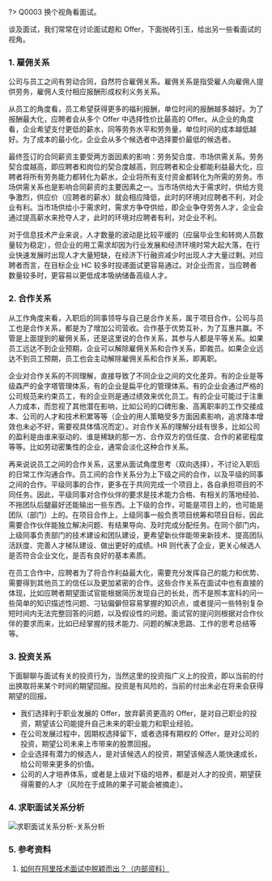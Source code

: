 
?> Q0003 换个视角看面试。

谈及面试，我们常常在讨论面试题和 Offer，下面抛砖引玉，给出另一些看面试的视角。

### 1. 雇佣关系

公司与员工之间有劳动合同，自然符合雇佣关系。雇佣关系是指受雇人向雇佣人提供劳务，雇佣人支付相应报酬形成权利义务关系。

从员工的角度看，员工希望获得更多的福利报酬，单位时间的报酬越多越好。为了报酬最大化，应聘者会从多个 Offer 中选择性价比最高的 Offer。从企业的角度看，企业希望支付更低的薪水，同等劳务水平和劳务量，单位时间的成本越低越好。为了成本的最小化，企业会从多个候选者中选择要价最低的候选者。

最终签订的合同薪资主要受两方面因素的影响：劳务契合度、市场供需关系。劳务契合度越高，即应聘者和岗位的契合度越高，则应聘者和企业都能利益最大化，应聘者将所有劳务能力都转化为薪水，企业将所有支付资金都转化为所需的劳务。市场供需关系也是影响合同薪资的主要因素之一。当市场供给大于需求时，供给方竞争激烈，供应价（应聘者的薪水）就会相应降低，此时的环境对应聘者不利，对企业有利。当市场供给小于需求时，需求方争夺供给，即企业争夺劳务人才，企业会通过提高薪水来抢夺人才，此时的环境对应聘者有利，对企业不利。

对于信息技术产业来说，人才数量的波动是比较平缓的（应届毕业生和转岗人员数量较为稳定），但企业的用工需求却因为行业发展和经济环境时常大起大落，在行业快速发展时出现人才大量短缺，在经济下行融资减少时出现人才大量过剩。对应聘者而言，在目标企业 HC 较多时投递面试更容易通过。对企业而言，当应聘者数量较多时，更容易以更低成本吸纳储备高级人才。

### 2. 合作关系

从工作角度来看，入职后的同事领导与自己是合作关系，属于项目合作，公司与员工也是合作关系，都是为了增加公司营收。合作基于优势互补，为了互惠共赢。不管是上面提到的雇佣关系，还是这里说的合作关系，其参与人都是平等关系。如果员工远达不到企业预期，企业可以解除雇佣关系和合作关系，即裁员。如果企业远达不到员工预期，员工也会主动解除雇佣关系和合作关系，即离职。

企业对合作关系的不同理解，直接导致了不同企业之间的文化差异。有的企业是等级森严的金字塔管理体系，有的企业是扁平化的管理体系。有的企业会通过严格的公司规范来约束员工，有的企业则是通过绩效来优化员工。有的企业可能过于注重人力成本，而忽视了其他潜在影响，比如公司的口碑形象、高离职率的工作交接成本、公司的人才和技术积累等等（企业的用人策略受多方面因素影响，追求降本增效也未必不好，需要视具体情况而定）。对合作关系的理解分歧有很多，比如公司的盈利是由谁来驱动的、谁是稀缺的那一方、合作双方的信任度、合作的紧密程度等等。比如劳动密集性的企业，通常会淡化这种合作关系。

再来说说员工之间的合作关系，这里从面试角度思考（双向选择），不讨论入职后的日常工作沟通合作。员工间的合作关系分为上下级之间的合作，以及平级的同事之间的合作。平级同事的合作，更多在于共同完成一个项目上，各自承担项目的不同任务。因此，平级同事对合作伙伴的要求是技术能力合格、有相关的落地经验、不拖团队后腿最好还能输出一些东西。上下级的合作，可能是项目上的，也可能是团队（部门）上的。在项目合作上，上级同事一般负责项目统筹和项目目标，因此需要合作伙伴能独立解决问题、有结果导向、及时完成分配任务。在同个部门内，上级同事负责部门的技术建设和团队建设，更希望新伙伴能带来新技术、提高团队活跃度、完善人才梯队建设、做出更好的成绩。HR 则代表了企业，更关心候选人是否符合企业文化，是否有良好的基本素质。

在员工合作中，应聘者为了将合作利益最大化，需要充分发挥自己的能力和优势、需要得到其他员工的信任以及更加紧密的合作。这些合作关系在面试中也有直接的体现，比如应聘者期望面试官能根据简历发现自己的长处，而不是照本宣科的问一些简单的知识描述性问题、刁钻偏僻但容易掌握的知识点，或者提问一些特别复杂短时间内无法完整回答的问题，以及假设性的问题。面试官的提问则根据对合作伙伴的要求而来，比如已经掌握的技术能力、问题的解决思路、工作的思考总结等等。


### 3. 投资关系

下面聊聊与面试有关的投资行为，当然这里的投资指广义上的投资，即以当前的付出换取将来某个时间的期望回报。投资是有风险的，当前的付出未必在将来会获得期望的回报。

- 我们选择利于职业发展的 Offer，放弃薪资更高的 Offer，是对自己职业的投资，期望该公司能提升自己未来的职业能力和职业经验。
- 在公司发展过程中，因期权选择留下，或者选择有期权的 Offer，是对公司的投资，期望公司未来上市带来的股票回报。
- 企业选择有潜力的候选人，是对该候选人的投资，期望该候选人能快速成长，给公司带来更多的价值。
- 公司的人才培养体系，或者是上级对下级的培养，都是对人才的投资，期望获得需要的人才（风险在于成熟的果子可能会被摘走）。

### 4. 求职面试关系分析

![求职面试关系分析-关系分析](https://img.liyunx.com/m1/TOIMG584550429125451N.png ':size=1032 x 802')

### 5. 参考资料

1. [如何在阿里技术面试中脱颖而出？（内部资料）](https://blog.csdn.net/b0Q8cpra539haFS7/article/details/79784958)

